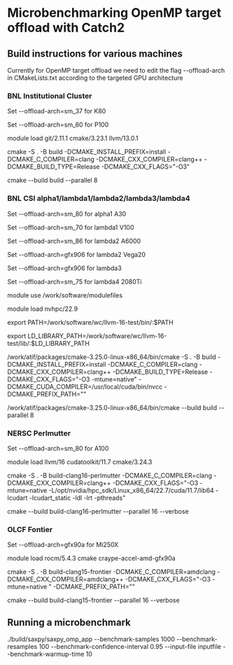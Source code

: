 # Microbenchmarking OpenMP target offload with Catch2

## Build instructions for various machines

Currently for OpenMP target offload we need to edit the flag --offload-arch in CMakeLists.txt according to the targeted GPU architecture

### BNL Institutional Cluster

Set --offload-arch=sm_37 for K80

Set --offload-arch=sm_60 for P100

module load git/2.11.1 cmake/3.23.1 llvm/13.0.1

cmake -S . -B build -DCMAKE_INSTALL_PREFIX=install -DCMAKE_C_COMPILER=clang -DCMAKE_CXX_COMPILER=clang++ -DCMAKE_BUILD_TYPE=Release -DCMAKE_CXX_FLAGS="-O3"

cmake --build build --parallel 8

### BNL CSI alpha1/lambda1/lambda2/lambda3/lambda4

Set --offload-arch=sm_80 for alpha1 A30

Set --offload-arch=sm_70 for lambda1 V100

Set --offload-arch=sm_86 for lambda2 A6000

Set --offload-arch=gfx906 for lambda2 Vega20

Set --offload-arch=gfx906 for lambda3

Set --offload-arch=sm_75 for lambda4 2080Ti

module use /work/software/modulefiles

module load nvhpc/22.9

export PATH=/work/software/wc/llvm-16-test/bin/:$PATH

export LD_LIBRARY_PATH=/work/software/wc/llvm-16-test/lib/:$LD_LIBRARY_PATH

/work/atif/packages/cmake-3.25.0-linux-x86_64/bin/cmake -S . -B build -DCMAKE_INSTALL_PREFIX=install -DCMAKE_C_COMPILER=clang -DCMAKE_CXX_COMPILER=clang++ -DCMAKE_BUILD_TYPE=Release -DCMAKE_CXX_FLAGS="-O3 -mtune=native" -DCMAKE_CUDA_COMPILER=/usr/local/cuda/bin/nvcc -DCMAKE_PREFIX_PATH=""

/work/atif/packages/cmake-3.25.0-linux-x86_64/bin/cmake --build build --parallel 8

### NERSC Perlmutter

Set --offload-arch=sm_80 for A100 

module load llvm/16 cudatoolkit/11.7 cmake/3.24.3

cmake -S . -B build-clang16-perlmutter -DCMAKE_C_COMPILER=clang -DCMAKE_CXX_COMPILER=clang++ -DCMAKE_CXX_FLAGS="-O3 -mtune=native -L/opt/nvidia/hpc_sdk/Linux_x86_64/22.7/cuda/11.7/lib64 -lcudart -lcudart_static -ldl -lrt -pthreads"

cmake --build build-clang16-perlmutter --parallel 16 --verbose

### OLCF Fontier

Set --offload-arch=gfx90a for Mi250X

module load rocm/5.4.3 cmake craype-accel-amd-gfx90a

cmake -S . -B build-clang15-frontier -DCMAKE_C_COMPILER=amdclang -DCMAKE_CXX_COMPILER=amdclang++ -DCMAKE_CXX_FLAGS="-O3 -mtune=native " -DCMAKE_PREFIX_PATH=""

cmake --build build-clang15-frontier --parallel 16 --verbose

## Running a microbenchmark

./build/saxpy/saxpy_omp_app --benchmark-samples 1000 --benchmark-resamples 100 --benchmark-confidence-interval 0.95 --input-file inputfile --benchmark-warmup-time 10
